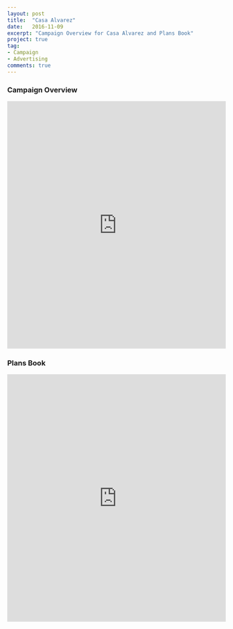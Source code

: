```yaml
---
layout: post
title:  "Casa Alvarez"
date:   2016-11-09
excerpt: "Campaign Overview for Casa Alvarez and Plans Book"
project: true
tag:
- Campaign
- Advertising
comments: true
---
```


### Campaign Overview
<style>
.responsive-wrap iframe{ max-width: 100%;}
</style>
<div class="responsive-wrap">
<!-- this is the embed code provided by Google -->
  <iframe src="https://docs.google.com/presentation/d/1Sc85x5YaQAqqxL4sLVcqWbo04pSfpAbf5RIvkKfhOzg/embed?start=false&loop=false&delayms=3000" frameborder="0" width="960" height="569" allowfullscreen="true" mozallowfullscreen="true" webkitallowfullscreen="true"></iframe>
<!-- Google embed ends -->
</div>

### Plans Book

<div class="responsive-wrap">
	<iframe src="https://docs.google.com/document/d/1JcXDiv7DbamYnuNCr5Ly4x9PxFEMGFYQaco_HAjVQ_s/pub?embedded=true"  frameborder="0" width="960" height="569" allowfullscreen="true" mozallowfullscreen="true" webkitallowfullscreen="true" ></iframe>
</div>
